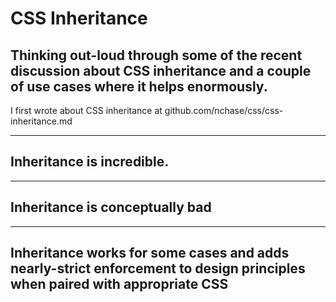 # CSS Inheritance

## Thinking out-loud through some of the recent discussion about CSS inheritance and a couple of use cases where it helps enormously.


I first wrote about CSS inheritance at github.com/nchase/css/css-inheritance.md

---
## Inheritance is incredible.


---
## Inheritance is conceptually bad


---
## Inheritance works for some cases and adds nearly-strict enforcement to design principles when paired with appropriate CSS
